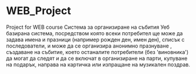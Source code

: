 # WEB_Project
Project for WEB course 
Система за организиране на събития
Уеб базирана система, посредством която всеки потребител ще може да задава имена и празници (например рожден ден, имен ден), списък с последователи, 
и може да се организира анонимно празнуване , създаване на събитие, което останалите потребители (без 'виновника') да могат да следят и да се включат 
в организиране на парти, купуване на подарък, направа на картичка или изпращане на музикален поздрав.
